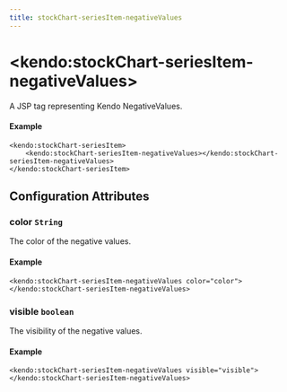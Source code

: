 ```yaml
---
title: stockChart-seriesItem-negativeValues
---
```


# \<kendo:stockChart-seriesItem-negativeValues\>
A JSP tag representing Kendo NegativeValues.

#### Example
    <kendo:stockChart-seriesItem>
        <kendo:stockChart-seriesItem-negativeValues></kendo:stockChart-seriesItem-negativeValues>
    </kendo:stockChart-seriesItem>


## Configuration Attributes


### color `String`

The color of the negative values.

#### Example
    <kendo:stockChart-seriesItem-negativeValues color="color">
    </kendo:stockChart-seriesItem-negativeValues>



### visible `boolean`

The visibility of the negative values.

#### Example
    <kendo:stockChart-seriesItem-negativeValues visible="visible">
    </kendo:stockChart-seriesItem-negativeValues>


